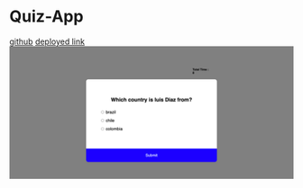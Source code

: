 # Quiz-App
[github](https://github.com/diegorodd/Quiz-App)
[deployed link](https://diegorodd.github.io/Quiz-App/)
![screenshot](quiz-app.png)

